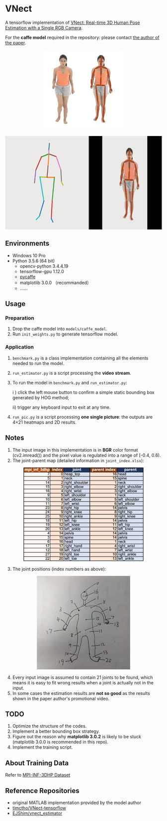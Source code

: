 # VNect

A tensorflow implementation of [VNect: Real-time 3D Human Pose Estimation with a Single RGB Camera](http://gvv.mpi-inf.mpg.de/projects/VNect/).

For the **caffe model** required in the repository: please contact [the author of the paper](http://gvv.mpi-inf.mpg.de/projects/VNect/).



<p align="center">
    <img src="./pic/test_pic_show.png" height="260">
</p>
<p align="center">
    <img src="./pic/test_video_show.gif" height="300">
</p>


## Environments

- Windows 10 Pro
- Python 3.5.6 (64 bit)
  - opencv-python 3.4.4.19
  - tensorflow-gpu 1.12.0
  - [pycaffe](https://github.com/BVLC/caffe/tree/windows)
  - matplotlib 3.0.0 （recommanded）
  - ……



## Usage

### Preparation

1. Drop the caffe model into `models/caffe_model`.
2. Run `init_weights.py` to generate tensorflow model.

### Application

1. `benchmark.py` is a class implementation containing all the elements needed to run the model.

2. `run_estimator.py` is a script processing the **video stream**.

3. To run the model in `benchmark.py` and `run_estimator.py`:

   i ) click the left mouse button to confirm a simple static bounding box generated by HOG method;

   ii) trigger any keyboard input to exit at any time.

4. `run_pic.py` is a script processing **one single picture**: the outputs are 4×21 heatmaps and 2D results.



## Notes

1. The input image in this implementation is in **BGR** color format (cv2.imread()) and the pixel value is regulated into a range of [-0.4, 0.6).
2. The joint-parent map (detailed information in `joint_index.xlsx`):

<p align="center">
    <img src="./pic/joint_index.png" height="300">
</p>

3. The joint positions (index numbers as above):

<p align="center">
    <img src="./pic/joint_pos.jpg" height="300">
</p>


4. Every input image is assumed to contain 21 joints to be found, which means it is easy to fit wrong results when a joint is actually not in the input.
5. In some cases the estimation results are **not so good** as the results shown in the paper author's promotional video.



## TODO

1. Optimize the structure of the codes.
2. Implement a better bounding box strategy.
3. Figure out the reason why **matplotlib 3.0.2** is likely to be stuck (matplotlib 3.0.0 is recommended in this repo).
4. Implement the training script.



## About Training Data

Refer to [MPI-INF-3DHP Dataset](https://github.com/XinArkh/mpi_inf_3dhp)



## Reference Repositories

- original MATLAB implementation provided by the model author
- [timctho/VNect-tensorflow](https://github.com/timctho/VNect-tensorflow)
- [EJShim/vnect_estimator](https://github.com/EJShim/vnect_estimator)
